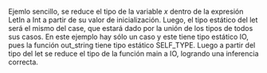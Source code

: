 Ejemlo sencillo, se reduce el tipo de la variable _x_ dentro de la
expresión LetIn a Int a partir de su valor de inicialización. Luego, el tipo
estático del let será el mismo del case, que estará dado por la unión
de los tipos de todos sus casos. En este ejemplo hay sólo un caso y este
tiene tipo estático IO, pues la función out_string tiene tipo estático
SELF_TYPE. Luego a partir del tipo del let se reduce el tipo de la función
main a IO, logrando una inferencia correcta.
